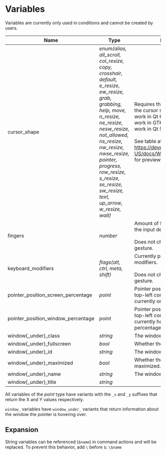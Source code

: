 # Variables
Variables are currently only used in conditions and cannot be created by users.

| Name                               | Type                                                                                                                                                                                                                                                                                              | Description                                                                                                                                                                                                                                                  |
|------------------------------------|---------------------------------------------------------------------------------------------------------------------------------------------------------------------------------------------------------------------------------------------------------------------------------------------------|--------------------------------------------------------------------------------------------------------------------------------------------------------------------------------------------------------------------------------------------------------------|
| cursor_shape                       | *enum(alias, all_scroll, col_resize, copy, crosshair, default, e_resize, ew_resize, grab, grabbing, help, move, n_resize, ne_resize, nesw_resize, not_allowed, ns_resize, nw_resize, nwse_resize, pointer, progress, row_resize, s_resize, se_resize, sw_resize, text, up_arrow, w_resize, wait)* | Requires the application to use the cursor shape protocol. Will work in Qt 6 applications, may work in GTK applications, will not work in Qt 5 applications.<br><br>See table at https://developer.mozilla.org/en-US/docs/Web/CSS/cursor#syntax for preview. |
| fingers                            | *number*                                                                                                                                                                                                                                                                                          | Amount of fingers currently on the input device.<br><br>Does not change thorough the gesture.                                                                                                                                                                |
| keyboard_modifiers                 | *flags(alt, ctrl, meta, shift)*                                                                                                                                                                                                                                                                   | Currently pressed keyboard modifiers.<br><br>Does not change thorough the gesture.                                                                                                                                                                           |
| pointer_position_screen_percentage | *point*                                                                                                                                                                                                                                                                                           | Pointer position relative to the top-left corner of the screen it is currently on as a percentage.                                                                                                                                                           |
| pointer_position_window_percentage | *point*                                                                                                                                                                                                                                                                                           | Pointer position relative to the top-left corner of the window it is currently hovering over as a percentage.                                                                                                                                                |
| window{_under}_class               | *string*                                                                                                                                                                                                                                                                                          | The window's resource class.                                                                                                                                                                                                                                 |
| window{_under}_fullscreen          | *bool*                                                                                                                                                                                                                                                                                            | Whether the window is fullscreen.                                                                                                                                                                                                                            |
| window{_under}_id                  | *string*                                                                                                                                                                                                                                                                                          | The window's identifier.                                                                                                                                                                                                                                     |
| window{_under}_maximized           | *bool*                                                                                                                                                                                                                                                                                            | Whether the active window is maximized.                                                                                                                                                                                                                      |
| window{_under}_name                | *string*                                                                                                                                                                                                                                                                                          | The window's resource name.                                                                                                                                                                                                                                  |
| window{_under}_title               | *string*                                                                                                                                                                                                                                                                                          |                                                                                                                                                                                                                                                              |

All variables of the *point* type have variants with the ``_x`` and ``_y`` suffixes that return the X and Y values respectively.

``window_`` variables have ``window_under_`` variants that return information about the window the pointer is hovering over.

## Expansion
String variables can be referenced (``$name``) in command actions and will be replaced. To prevent this behavior, add ``\`` before ``$``: ``\$name``